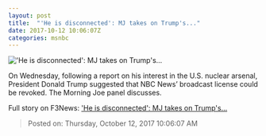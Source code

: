 ```yaml
---
layout: post
title:  "'He is disconnected': MJ takes on Trump's..."
date: 2017-10-12 10:06:07Z
categories: msnbc
---
```


!['He is disconnected': MJ takes on Trump's...](http://media1.s-nbcnews.com/j/MSNBC/Components/Video/201710/2017-10-12T10-07-25-466Z--1280x720.video_1067x600.jpg)

On Wednesday, following a report on his interest in the U.S. nuclear arsenal, President Donald Trump suggested that NBC News’ broadcast license could be revoked. The Morning Joe panel discusses.


Full story on F3News: ['He is disconnected': MJ takes on Trump's...](http://www.f3nws.com/n/hgePEG)

> Posted on: Thursday, October 12, 2017 10:06:07 AM
